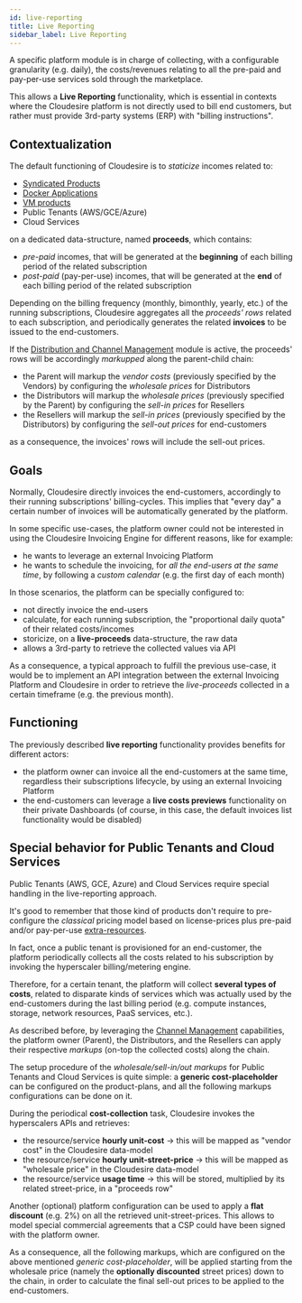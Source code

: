 ```yaml
---
id: live-reporting
title: Live Reporting
sidebar_label: Live Reporting
---
```

A specific platform module is in charge of collecting, with a configurable
granularity (e.g. daily), the costs/revenues relating to all the pre-paid and
pay-per-use services sold through the marketplace.

This allows a **Live Reporting** functionality, which is essential in contexts
where the Cloudesire platform is not directly used to bill end customers,
but rather must provide 3rd-party systems (ERP) with "billing instructions".

## Contextualization

The default functioning of Cloudesire is to _staticize_ incomes related to:
- [Syndicated Products](syndication.md)
- [Docker Applications](docker.md)
- [VM products](vm.md)
- Public Tenants (AWS/GCE/Azure)
- Cloud Services

on a dedicated data-structure, named **proceeds**, which contains:
- _pre-paid_ incomes, that will be generated at the **beginning** of each
  billing period of the related subscription
- _post-paid_ (pay-per-use) incomes, that will be generated at the **end** of
  each billing period of the related subscription

 Depending on the billing frequency (monthly, bimonthly, yearly, etc.) of
 the running subscriptions, Cloudesire aggregates all the _proceeds' rows_
 related to each subscription, and periodically generates the related
 **invoices** to be issued to the end-customers.

 If the [Distribution and Channel Management](channel.md) module is active,
 the proceeds' rows will be accordingly _markupped_ along the parent-child chain:

 - the Parent will markup the _vendor costs_ (previously specified by the Vendors)
   by configuring the _wholesale prices_ for Distributors
 - the Distributors will markup the _wholesale prices_ (previously specified
   by the Parent) by configuring the _sell-in prices_ for Resellers
 - the Resellers will markup the _sell-in prices_ (previously specified
   by the Distributors) by configuring the _sell-out prices_ for end-customers

as a consequence, the invoices' rows will include the sell-out prices.

## Goals

Normally, Cloudesire directly invoices the end-customers, accordingly to their
running subscriptions' billing-cycles. This implies that "every day" a certain
number of invoices will be automatically generated by the platform.

In some specific use-cases, the platform owner could not be interested in using the
Cloudesire Invoicing Engine for different reasons, like for example:
 - he wants to leverage an external Invoicing Platform
 - he wants to schedule the invoicing, for *all the end-users at the same time*,
   by following a *custom calendar* (e.g. the first day of each month)

In those scenarios, the platform can be specially configured to:
- not directly invoice the end-users
- calculate, for each running subscription, the "proportional daily quota" of
  their related costs/incomes
- storicize, on a **live-proceeds** data-structure, the raw data
- allows a 3rd-party to retrieve the collected values via API

As a consequence, a typical approach to fulfill the previous use-case, it would
be to implement an API integration between the external Invoicing Platform and
Cloudesire in order to retrieve the *live-proceeds* collected in a certain
timeframe (e.g. the previous month).

## Functioning

The previously described **live reporting** functionality provides benefits for
different actors:
- the platform owner can invoice all the end-customers at the same time,
  regardless their subscriptions lifecycle, by using an external Invoicing
  Platform
- the end-customers can leverage a **live costs previews** functionality on
  their private Dashboards (of course, in this case, the default invoices list
  functionality would be disabled)

## Special behavior for Public Tenants and Cloud Services

Public Tenants (AWS, GCE, Azure) and Cloud Services require special handling
in the live-reporting approach.

It's good to remember that those kind of products don't require to pre-configure
the *classical* pricing model based on license-prices plus pre-paid and/or
pay-per-use [extra-resources](onboarding-extra-resources.md).

In fact, once a public tenant is provisioned for an end-customer, the platform
periodically collects all the costs related to his subscription by invoking the
hyperscaler billing/metering engine.

Therefore, for a certain tenant, the platform will collect **several types of
costs**, related to disparate kinds of services which was actually used by the
end-customers during the last billing period (e.g. compute instances, storage,
network resources, PaaS services, etc.).

As described before, by leveraging the [Channel Management](channel.md)
capabilities, the platform owner (Parent), the Distributors, and the Resellers
can apply their respective *markups* (on-top the collected costs) along the
chain.

The setup procedure of the *wholesale/sell-in/out markups* for Public Tenants
and Cloud Services is quite simple: a **generic cost-placeholder** can be
configured on the product-plans, and all the following markups configurations
can be done on it.

During the periodical **cost-collection** task, Cloudesire invokes the
hyperscalers APIs and retrieves:

- the resource/service **hourly unit-cost** -> this will be mapped as "vendor
  cost" in the Cloudesire data-model
- the resource/service **hourly unit-street-price** -> this will be mapped as
  "wholesale price" in the Cloudesire data-model
- the resource/service **usage time** -> this will be stored, multiplied
  by its related street-price, in a "proceeds row"

Another (optional) platform configuration can be used to apply a
**flat discount** (e.g. 2%) on all the retrieved unit-street-prices.
This allows to model special commercial agreements that a CSP could
have been signed with the platform owner.

As a consequence, all the following markups, which are configured on
the above mentioned *generic cost-placeholder*, will be applied starting
from the wholesale price (namely the **optionally discounted** street
prices) down to the chain, in order to calculate the final sell-out
prices to be applied to the end-customers.
